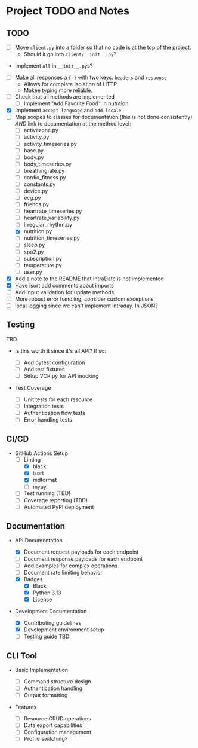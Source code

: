 # Project TODO and Notes

## TODO
- [ ] Move `client.py` into a folder so that no code is at the top of the project.
  - Should it go into `client/__init__.py`?
- Implement `all` in `__init__.py`s?
- [ ] Make all responses a `{ }` with two keys: `headers` and `response`
  - Allows for complete isolation of HTTP
  - Makee typing more reliable.
- [ ] Check that all methods are implemented
  - [ ] Implement "Add Favorite Food" in nutrition
- [x] Implement `accept-language` and `add-locale`
- [ ] Map scopes to classes for documentation (this is not done consistently) _AND_ link to
  documentation at the method level:
  - [ ] activezone.py
  - [ ] activity.py
  - [ ] activity_timeseries.py
  - [ ] base.py
  - [ ] body.py
  - [ ] body_timeseries.py
  - [ ] breathingrate.py
  - [ ] cardio_fitness.py
  - [ ] constants.py
  - [ ] device.py
  - [ ] ecg.py
  - [ ] friends.py
  - [ ] heartrate_timeseries.py
  - [ ] heartrate_variability.py
  - [ ] irregular_rhythm.py
  - [x] nutrition.py
  - [ ] nutrition_timeseries.py
  - [ ] sleep.py
  - [ ] spo2.py
  - [ ] subscription.py
  - [ ] temperature.py
  - [ ] user.py
- [x] Add a note to the README that IntraDate is not implemented
- [x] Have isort add comments about imports
- [ ] Add input validation for update methods
- [ ] More robust error handling; consider custom exceptions
- [ ] local logging since we can't implement intraday. In JSON?

## Testing

TBD

- Is this worth it since it's all API? If so:

  - [ ] Add pytest configuration
  - [ ] Add test fixtures
  - [ ] Setup VCR.py for API mocking

- Test Coverage

  - [ ] Unit tests for each resource
  - [ ] Integration tests
  - [ ] Authentication flow tests
  - [ ] Error handling tests

## CI/CD

- GitHub Actions Setup
  - [ ] Linting
    - [x] black
    - [x] isort
    - [x] mdformat
    - [ ] mypy
  - [ ] Test running (TBD)
  - [ ] Coverage reporting (TBD)
  - [ ] Automated PyPI deployment

## Documentation

- API Documentation

  - [x] Document request payloads for each endpoint
  - [ ] Document response payloads for each endpoint
  - [ ] Add examples for complex operations
  - [ ] Document rate limiting behavior
  - [x] Badges
    - [x] Black
    - [x] Python 3.13
    - [x] License

- Development Documentation

  - [x] Contributing guidelines
  - [x] Development environment setup
  - [ ] Testing guide TBD

## CLI Tool

- Basic Implementation

  - [ ] Command structure design
  - [ ] Authentication handling
  - [ ] Output formatting

- Features

  - [ ] Resource CRUD operations
  - [ ] Data export capabilities
  - [ ] Configuration management
  - [ ] Profile switching?
